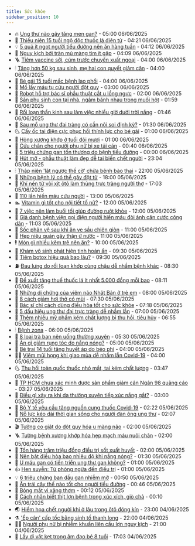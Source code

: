 ```yaml
---
title: Sức khỏe
sidebar_position: 10
---
```


<!-- vnexpress-suc-khoe:START -->
- 🔥 [Ung thư nào gây tăng men gan?](https://vnexpress.net/ung-thu-nao-gay-tang-men-gan-4895286.html) - 05:00 06/06/2025
- 🥰 [Thiếu niên 15 tuổi ngộ độc thuốc lá điện tử](https://vnexpress.net/thieu-nien-15-tuoi-ngo-doc-thuoc-la-dien-tu-4895340.html) - 04:21 06/06/2025
- 💡 [5 quả ít ngọt người tiểu đường nên ăn hàng tuần](https://vnexpress.net/5-qua-it-ngot-nguoi-tieu-duong-nen-an-hang-tuan-4895270.html) - 04:12 06/06/2025
- 🤗 [Nguy kịch bởi tràn mủ màng tim ít gặp](https://vnexpress.net/nguy-kich-boi-tran-mu-mang-tim-it-gap-4895025.html) - 04:09 06/06/2025
- 🪜 [Tiêm vaccine sởi, cúm trước chuyến xuất ngoại](https://vnexpress.net/tiem-vaccine-soi-cum-truoc-chuyen-xuat-ngoai-4895309.html) - 04:00 06/06/2025
- 🕯 [Tăng hơn 50 kg sau sinh, mẹ hai con quyết giảm cân](https://vnexpress.net/tang-hon-50-kg-sau-sinh-me-hai-con-quyet-giam-can-4895273.html) - 04:00 06/06/2025
- 🤭 [Bé gái 15 tuổi mắc bệnh lao phổi](https://vnexpress.net/be-gai-15-tuoi-mac-benh-lao-phoi-4895272.html) - 04:00 06/06/2025
- 👀 [Mổ lấy máu tụ cứu người đột quỵ](https://vnexpress.net/mo-lay-mau-tu-cuu-nguoi-dot-quy-4895125.html) - 03:00 06/06/2025
- 🌋 [Robot hỗ trợ bác sĩ phẫu thuật cắt u lồng ngực](https://vnexpress.net/robot-ho-tro-bac-si-phau-thuat-cat-u-long-nguc-4895200.html) - 02:00 06/06/2025
- 🫶 [Sản phụ sinh con tại nhà, ngâm bánh nhau trong muối hột](https://vnexpress.net/san-phu-sinh-con-tai-nha-ngam-banh-nhau-trong-muoi-hot-4895223.html) - 01:59 06/06/2025
- 🦆 [Rối loạn thần kinh sau làm việc nhiều giờ dưới trời nắng](https://vnexpress.net/roi-loan-than-kinh-sau-lam-viec-nhieu-gio-duoi-troi-nang-4894973.html) - 01:46 06/06/2025
- 🚀 [Sau mổ ung thư đại tràng có cần nội soi định kỳ?](https://vnexpress.net/sau-mo-ung-thu-dai-trang-co-can-noi-soi-dinh-ky-4895127.html) - 01:30 06/06/2025
- 🌜 [Cấy ốc tai điện cực phục hồi thính lực cho bé gái](https://vnexpress.net/cay-oc-tai-dien-cuc-phuc-hoi-thinh-luc-cho-be-gai-4895124.html) - 01:00 06/06/2025
- 🧰 [Hỏng xương khớp ở tuổi đôi mươi](https://vnexpress.net/hong-xuong-khop-o-tuoi-doi-muoi-4895056.html) - 01:00 06/06/2025
- 💫 [Cứu chân cho người phụ nữ bị xe tải cán](https://vnexpress.net/cuu-chan-cho-nguoi-phu-nu-bi-xe-tai-can-4895146.html) - 00:40 06/06/2025
- 🌝 [5 triệu chứng gan tổn thương do bệnh tiểu đường](https://vnexpress.net/suc-khoe-cam-nang-5-trieu-chung-gan-ton-thuong-do-benh-tieu-duong-4894622.html) - 00:00 06/06/2025
- 🗽 [Hút mỡ - phẫu thuật làm đẹp dễ tai biến chết người](https://vnexpress.net/hut-mo-phau-thuat-lam-dep-de-tai-bien-chet-nguoi-4893664.html) - 23:04 05/06/2025
- 🕯 [Thập niên &#39;lật ngược thế cờ&#39; chữa bệnh bào thai](https://vnexpress.net/thap-nien-lat-nguoc-the-co-chua-benh-bao-thai-4893405.html) - 22:00 05/06/2025
- 🦅 [Những bệnh lý có thể gây đột tử](https://vnexpress.net/suc-khoe-cam-nang-nhung-benh-ly-co-the-gay-dot-tu-4895063.html) - 18:00 05/06/2025
- 🦆 [Khí nén từ vòi xịt ôtô làm thủng trực tràng người thợ](https://vnexpress.net/khi-nen-tu-voi-xit-oto-lam-thung-truc-trang-nguoi-tho-4894990.html) - 17:03 05/06/2025
- 🎊 [110 lần hiến máu cứu người](https://vnexpress.net/110-lan-hien-mau-cuu-nguoi-4894928.html) - 13:00 05/06/2025
- 🏊 [Vitamin gì tốt cho nội tiết tố nữ?](https://vnexpress.net/vitamin-gi-tot-cho-noi-tiet-to-nu-4894986.html) - 12:00 05/06/2025
- 📝 [7 việc nên làm buổi tối giúp đường ruột khỏe](https://vnexpress.net/7-viec-nen-lam-buoi-toi-giup-duong-ruot-khoe-4894931.html) - 12:00 05/06/2025
- 💯 [Giả danh bệnh viện gọi điện người hiến máu đòi ảnh căn cước công dân](https://vnexpress.net/gia-danh-benh-vien-goi-dien-nguoi-hien-mau-doi-anh-can-cuoc-cong-dan-4894996.html) - 11:03 05/06/2025
- 🌊 [Sốc phản vệ sau khi ăn ve sầu chiên giòn](https://vnexpress.net/soc-phan-ve-sau-khi-an-ve-sau-chien-gion-4894960.html) - 11:00 05/06/2025
- 🚀 [Hẹp niệu quản gây thận ứ nước](https://vnexpress.net/hep-nieu-quan-gay-than-u-nuoc-4894968.html) - 11:00 05/06/2025
- 🕴 [Món gì nhiều kẽm trẻ nên ăn?](https://vnexpress.net/mon-gi-nhieu-kem-tre-nen-an-4894945.html) - 10:00 05/06/2025
- 🗽 [Khám vô sinh phát hiện tinh hoàn ẩn](https://vnexpress.net/kham-vo-sinh-phat-hien-tinh-hoan-an-4894876.html) - 09:30 05/06/2025
- 🎡 [Tiêm botox hiệu quả bao lâu?](https://vnexpress.net/tiem-botox-hieu-qua-bao-lau-4894807.html) - 09:30 05/06/2025
- ⛽️ [Đau lưng do rối loạn khớp cùng chậu dễ nhầm bệnh khác](https://vnexpress.net/dau-lung-do-roi-loan-khop-cung-chau-de-nham-benh-khac-4894941.html) - 08:30 05/06/2025
- 🦆 [Đề xuất tăng thuế thuốc lá ít nhất 5.000 đồng mỗi bao](https://vnexpress.net/de-xuat-tang-thue-thuoc-la-it-nhat-5-000-dong-moi-bao-4894737.html) - 08:11 05/06/2025
- 🤩 [Những di chứng của viêm não Nhật Bản ở trẻ em](https://vnexpress.net/nhung-di-chung-cua-viem-nao-nhat-ban-o-tre-em-4894787.html) - 08:00 05/06/2025
- 🦒 [8 cách giảm hơi thở có mùi](https://vnexpress.net/8-cach-giam-hoi-tho-co-mui-4894858.html) - 07:30 05/06/2025
- 💫 [Bác sĩ chỉ cách dùng điều hòa tốt cho sức khỏe](https://vnexpress.net/bac-si-chi-cach-dung-dieu-hoa-tot-cho-suc-khoe-4894827.html) - 07:18 05/06/2025
- 🐘 [5 dấu hiệu ung thư đại trực tràng dễ nhầm lẫn](https://vnexpress.net/5-dau-hieu-ung-thu-dai-truc-trang-de-nham-lan-4894805.html) - 07:00 05/06/2025
- 🚀 [Thêm nhiều mỹ phẩm kém chất lượng bị thu hồi, tiêu hủy](https://vnexpress.net/them-nhieu-my-pham-kem-chat-luong-bi-thu-hoi-tieu-huy-4894722.html) - 06:55 05/06/2025
- 🕯 [Bệnh zona](https://vnexpress.net/suc-khoe/cam-nang/benh-zona-333) - 06:00 05/06/2025
- 🦏 [8 loại trà bạn nên uống thường xuyên](https://vnexpress.net/8-loai-tra-ban-nen-uong-thuong-xuyen-4894768.html) - 05:30 05/06/2025
- 🦄 [Ăn gì giảm rụng tóc do nắng nóng?](https://vnexpress.net/an-gi-giam-rung-toc-do-nang-nong-4894806.html) - 05:00 05/06/2025
- 🦒 [Bé trai 14 tuổi tăng huyết áp do béo phì](https://vnexpress.net/be-trai-14-tuoi-tang-huyet-ap-do-beo-phi-4894677.html) - 04:00 05/06/2025
- 👨‍🏫 [Viêm mũi họng khi giao mùa dễ nhầm lẫn Covid-19](https://vnexpress.net/viem-mui-hong-khi-giao-mua-de-nham-lan-covid-19-4894663.html) - 04:00 05/06/2025
- 🌜 [Thu hồi toàn quốc thuốc nhỏ mắt, tai kém chất lượng](https://vnexpress.net/thu-hoi-toan-quoc-thuoc-nho-mat-tai-kem-chat-luong-4894692.html) - 03:47 05/06/2025
- 🚀 [TP HCM chưa xác minh được sản phẩm giảm cân Ngân 98 quảng cáo](https://vnexpress.net/tp-hcm-chua-xac-minh-duoc-san-pham-giam-can-ngan-98-quang-cao-4894765.html) - 03:27 05/06/2025
- 💃 [Điều gì xảy ra khi da thường xuyên tiếp xúc nắng gắt?](https://vnexpress.net/dieu-gi-xay-ra-khi-da-thuong-xuyen-tiep-xuc-nang-gat-4894739.html) - 03:00 05/06/2025
- 💯 [Bộ Y tế yêu cầu tăng nguồn cung thuốc Covid-19](https://vnexpress.net/bo-y-te-yeu-cau-tang-nguon-cung-thuoc-covid-19-4894707.html) - 02:22 05/06/2025
- 🤔 [Nỗ lực kéo dài thời gian sống cho người đàn ông ung thư](https://vnexpress.net/no-luc-keo-dai-thoi-gian-song-cho-nguoi-dan-ong-ung-thu-4894284.html) - 02:07 05/06/2025
- 🎬 [Tưởng co giật do đột quỵ hóa u màng não](https://vnexpress.net/tuong-co-giat-do-dot-quy-hoa-u-mang-nao-4894690.html) - 02:00 05/06/2025
- 🪜 [Tưởng bệnh xương khớp hóa hẹp mạch máu nuôi chân](https://vnexpress.net/tuong-benh-xuong-khop-hoa-hep-mach-mau-nuoi-chan-4894683.html) - 02:00 05/06/2025
- 🦣 [Tốn hàng trăm triệu đồng điều trị sốt xuất huyết](https://vnexpress.net/ton-hang-tram-trieu-dong-dieu-tri-sot-xuat-huyet-4894636.html) - 02:00 05/06/2025
- 🧐 [Nên bật điều hòa bao nhiêu độ khi nắng nóng?](https://vnexpress.net/nen-bat-dieu-hoa-bao-nhieu-do-khi-nang-nong-4894674.html) - 01:30 05/06/2025
- 🤡 [U máu gan có tiến triển ung thư gan không?](https://vnexpress.net/u-mau-gan-co-tien-trien-ung-thu-gan-khong-4894671.html) - 01:00 05/06/2025
- 👍 [Hen suyễn: Từ phòng ngừa đến điều trị](https://vnexpress.net/hen-suyen-tu-phong-ngua-den-dieu-tri-4894548.html) - 01:00 05/06/2025
- 💡 [6 triệu chứng ban đầu gan nhiễm mỡ](https://vnexpress.net/suc-khoe-cam-nang-6-trieu-chung-ban-dau-gan-nhiem-mo-4894538.html) - 00:50 05/06/2025
- 💯 [Ăn trái cây thế nào tốt cho người tiểu đường](https://vnexpress.net/suc-khoe-cam-nang-an-trai-cay-the-nao-tot-cho-nguoi-tieu-duong-4892857.html) - 00:46 05/06/2025
- 🧠 [Bỏng mắt vì xăng thơm](https://vnexpress.net/bong-mat-vi-xang-thom-4894610.html) - 00:12 05/06/2025
- 🎡 [Cách nhận biết thịt lợn bệnh trong xúc xích, giò chả](https://vnexpress.net/cach-nhan-biet-thit-lon-benh-trong-xuc-xich-gio-cha-4894249.html) - 00:10 05/06/2025
- 🌏 [Hiểm họa chết người khi ở lâu trong ôtô đóng kín](https://vnexpress.net/hiem-hoa-chet-nguoi-khi-o-lau-trong-oto-dong-kin-4894343.html) - 23:00 04/06/2025
- ⚗️ [&#39;Ép cân&#39; cấp tốc bằng sinh tố thanh long](https://vnexpress.net/ep-can-cap-toc-bang-sinh-to-thanh-long-4891825.html) - 22:00 04/06/2025
- 👨‍🏫 [Người phụ nữ bị nhiễm khuẩn liên cầu lợn nguy kịch](https://vnexpress.net/nguoi-phu-nu-bi-nhiem-khuan-lien-cau-lon-nguy-kich-4894590.html) - 21:00 04/06/2025
- 🤖 [Lấy dị vật kẹt trong âm đạo bé 8 tuổi](https://vnexpress.net/lay-di-vat-ket-trong-am-dao-be-8-tuoi-4893670.html) - 17:03 04/06/2025<!-- vnexpress-suc-khoe:END -->
